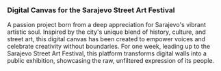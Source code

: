 ### Digital Canvas for the Sarajevo Street Art Festival

A passion project born from a deep appreciation for Sarajevo's vibrant artistic soul. Inspired by the city's unique blend of history, culture, and street art, this digital canvas has been created to empower voices and celebrate creativity without boundaries. For one week, leading up to the Sarajevo Street Art Festival, this platform transforms digital walls into a public exhibition, showcasing the raw, unfiltered expression of its people.
